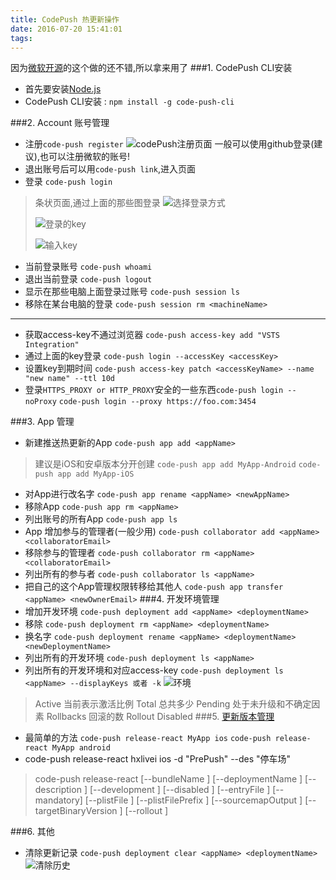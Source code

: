 ```yaml
---
title: CodePush 热更新操作
date: 2016-07-20 15:41:01
tags:
---
```


因为[微软开源](https://microsoft.github.io/code-push/docs/cli.html)的这个做的还不错,所以拿来用了
###1.   CodePush CLI安装
* 首先要安装[Node.js](https://nodejs.org/en/)
* CodePush CLI安装 : `npm install -g code-push-cli`

###2. Account 账号管理
* 注册`code-push register`
![codePush注册页面](http://img.blog.csdn.net/20160804224117391)
一般可以使用github登录(建议),也可以注册微软的账号!
* 退出账号后可以用`code-push link`,进入页面
* 登录 `code-push login`
> 条状页面,通过上面的那些图登录
> ![选择登录方式](http://img.blog.csdn.net/20160804225819229)
> 
> ![登录的key](http://img.blog.csdn.net/20160804225840433)
> 
> ![输入key](http://img.blog.csdn.net/20160804225951309)
* 当前登录账号 `code-push whoami`
* 退出当前登录 `code-push logout`
* 显示在那些电脑上面登录过账号 `code-push session ls`
* 移除在某台电脑的登录 `code-push session rm <machineName>`

---
* 获取access-key不通过浏览器 `code-push access-key add "VSTS Integration"`
* 通过上面的key登录 `code-push login --accessKey <accessKey>`
* 设置key到期时间  `code-push access-key patch <accessKeyName> --name "new name" --ttl 10d`
*  登录`HTTPS_PROXY or HTTP_PROXY`安全的一些东西`code-push login --noProxy` `code-push login --proxy https://foo.com:3454`

###3. App 管理
* 新建推送热更新的App `code-push app add <appName>`
> 建议是iOS和安卓版本分开创建
> `code-push app add MyApp-Android`
> `code-push app add MyApp-iOS`

* 对App进行改名字 `code-push app rename <appName> <newAppName>`
* 移除App `code-push app rm <appName>`
* 列出账号的所有App `code-push app ls`
* App 增加参与的管理者(一般少用) `code-push collaborator add <appName> <collaboratorEmail>` 
* 移除参与的管理者 `code-push collaborator rm <appName> <collaboratorEmail>`
* 列出所有的参与者 `code-push collaborator ls <appName>`
* 把自己的这个App管理权限转移给其他人 `code-push app transfer <appName> <newOwnerEmail>`
###4. 开发环境管理
* 增加开发环境 `code-push deployment add <appName> <deploymentName>`
* 移除 `code-push deployment rm <appName> <deploymentName>`
* 换名字 `code-push deployment rename <appName> <deploymentName> <newDeploymentName>`
*  列出所有的开发环境 `code-push deployment ls <appName>`
* 列出所有的开发环境和对应access-key `code-push deployment ls <appName> --displayKeys 或者 -k`
![环境](http://img.blog.csdn.net/20160804231831147)
> Active 当前表示激活比例
> Total  总共多少
> Pending 处于未升级和不确定因素
> Rollbacks 回滚的数
> Rollout
> Disabled
###5. [更新版本管理](https://microsoft.github.io/code-push/docs/cli.html#releasing-updates-react-native)
* 最简单的方法 `code-push release-react MyApp ios` `code-push release-react MyApp android`
* code-push release-react hxlivei ios -d "PrePush" --des "停车场"
>code-push release-react <appName> <platform>
[--bundleName <bundleName>]
[--deploymentName <deploymentName>]
[--description <description>]
[--development <development>]
[--disabled <disabled>]
[--entryFile <entryFile>]
[--mandatory]
[--plistFile <plistFile>]
[--plistFilePrefix <plistFilePrefix>]
[--sourcemapOutput <sourcemapOutput>]
[--targetBinaryVersion <targetBinaryVersion>]
[--rollout <rolloutPercentage>]

###6. 其他
* 清除更新记录 `code-push deployment clear <appName> <deploymentName>`
![清除历史](http://img.blog.csdn.net/20160804232838412)